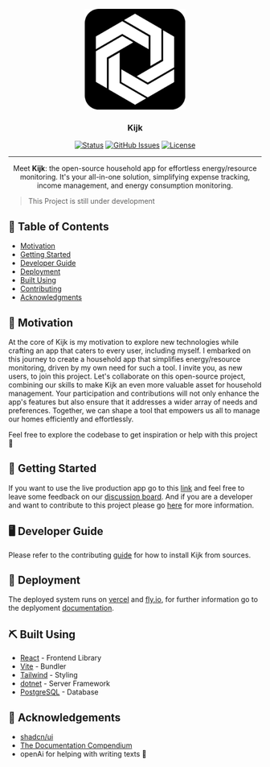 <p align="center">
  <a href="" rel="noopener">
 <img width=200px height=200px src="./logo.png" alt="Project logo"></a>
</p>

<h3 align="center">Kijk</h3>

<div align="center">

[![Status](https://img.shields.io/badge/status-active-success.svg)]()
[![GitHub Issues](https://img.shields.io/github/issues/maxstue/kijk)](https://github.com/maxstue/kijk/issues)
[![License](https://img.shields.io/badge/license-MIT-blue.svg)](/LICENSE)

</div>

---

<p align="center"> Meet <strong>Kijk</strong>: the open-source household app for effortless energy/resource monitoring. It's your all-in-one solution, simplifying expense tracking, income management, and energy consumption monitoring.
<br>

</p>

> This Project is still under development

## 📝 Table of Contents

- [Motivation](#motivation)
- [Getting Started](#getting_started)
- [Developer Guide](#developer-guide)
- [Deployment](#deployment)
- [Built Using](#built_using)
- [Contributing](../CONTRIBUTING.md)
- [Acknowledgments](#acknowledgement)

## 🧐 Motivation <a name = "motivation"></a>

At the core of Kijk is my motivation to explore new technologies while crafting an app that caters to every user, including myself. I embarked on this journey to create a household app that simplifies energy/resource monitoring, driven by my own need for such a tool.
I invite you, as new users, to join this project. Let's collaborate on this open-source project, combining our skills to make Kijk an even more valuable asset for household management. Your participation and contributions will not only enhance the app's features but also ensure that it addresses a wider array of needs and preferences. Together, we can shape a tool that empowers us all to manage our homes efficiently and effortlessly.

Feel free to explore the codebase to get inspiration or help with this project 🫶

## 🏁 Getting Started <a name = "getting_started"></a>

If you want to use the live production app go to this [link](https://kijk-client.vercel.app/) and feel free to leave some feedback on our [discussion board](https://github.com/maxstue/kijk/discussions).
And if you are a developer and want to contribute to this project please go [here](#developer-guide) for more information.

## 🖥️ Developer Guide <a name = "developer-guide"></a>

Please refer to the contributing [guide](./docs/) for how to install Kijk from sources.

## 🚀 Deployment <a name = "deployment"></a>

The deployed system runs on [vercel](https://vercel.com/) and [fly.io](https://fly.io/), for further information go to the deplyoment [documentation](./docs/developers/deployment.md).

## ⛏️ Built Using <a name = "built_using"></a>

- [React](https://react.dev/) - Frontend Library
- [Vite](https://vitejs.dev/) - Bundler
- [Tailwind](https://tailwindcss.com/) - Styling
- [dotnet](https://dotnet.microsoft.com/en-us/) - Server Framework
- [PostgreSQL](https://www.postgresql.org/) - Database

## 🎉 Acknowledgements <a name = "acknowledgement"></a>

- [shadcn/ui](https://github.com/shadcn-ui/ui)
- [The Documentation Compendium](https://github.com/kylelobo/The-Documentation-Compendium)
- openAi for helping with writing texts 🤖

